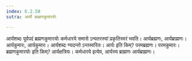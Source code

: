 ```yaml
---
index: 6.2.58
sutra: आर्यो ब्राह्मणकुमारयोः

---
```

आर्यशब्दः पूर्वपदं ब्रह्मणकुमारयोः कर्मधारये समासे ऽन्यतरस्यां प्रकृतिस्वरं भवति। आर्यब्रह्मणः, आर्यब्राह्मणः। आर्यकुमारः, आर्यकुमारः। आर्यशब्दः ण्यदन्तो ऽन्तस्वरितः। आर्यः इति किम्? परमब्रह्मणः। परमकुमारः। ब्रह्मणकुमारयोः इति किम्? आर्यक्षत्रियः। कर्मधारये इत्येव, आर्यस्य ब्राह्मणः आर्यब्राह्मणः।